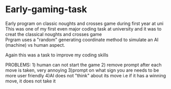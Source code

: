 # Early-gaming-task
Early program on classic noughts and crosses game during first year at uni  
This was one of my first even major coding task at university and it was to creat the classical noughts and crosses game  
Prgram uses a "random" generating coordinate method to simulate an AI (machine) vs human aspect.

Again this was a task to improve my coding skills 

PROBLEMS: 1) human can not start the game
			   2) remove prompt after each move is taken, very annoying
			   3)prompt on what sign you are needs to be more user friendly
  		   4)AI does not "think" about its move i.e if it has a winning move, it does not take it
